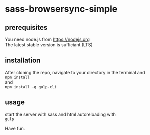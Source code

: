 # sass-browsersync-simple

## prerequisites
You need node.js from https://nodejs.org  
The latest stable version is sufficiant (LTS)

## installation
After cloning the repo, navigate to your directory in the terminal and  
```npm install```  
and  
```npm install -g gulp-cli```

## usage
start the server with sass and html autoreloading with  
```gulp```  

Have fun.